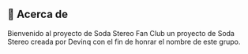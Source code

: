 ## 🚀 Acerca de

Bienvenido al proyecto de Soda Stereo Fan Club un proyecto de Soda Stereo creada por Devinq con el fin de honrar el nombre de este grupo.
